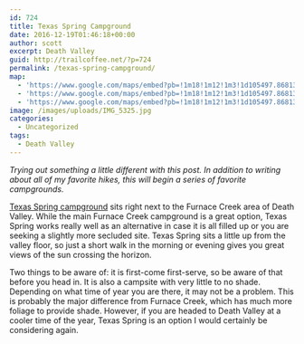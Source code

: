 ```yaml
---
id: 724
title: Texas Spring Campground
date: 2016-12-19T01:46:18+00:00
author: scott
excerpt: Death Valley
guid: http://trailcoffee.net/?p=724
permalink: /texas-spring-campground/
map:
  - 'https://www.google.com/maps/embed?pb=!1m18!1m12!1m3!1d105497.86813759904!2d-116.92926043725434!3d36.45609109469367!2m3!1f0!2f0!3f0!3m2!1i1024!2i768!4f13.1!3m3!1m2!1s0x80c73f0cdb944ebd%3A0xc82c03ec6957c8d3!2sTexas+Spring+Campground!5e1!3m2!1sen!2sus!4v1482111729645'
  - 'https://www.google.com/maps/embed?pb=!1m18!1m12!1m3!1d105497.86813759904!2d-116.92926043725434!3d36.45609109469367!2m3!1f0!2f0!3f0!3m2!1i1024!2i768!4f13.1!3m3!1m2!1s0x80c73f0cdb944ebd%3A0xc82c03ec6957c8d3!2sTexas+Spring+Campground!5e1!3m2!1sen!2sus!4v1482111729645'
  - 'https://www.google.com/maps/embed?pb=!1m18!1m12!1m3!1d105497.86813759904!2d-116.92926043725434!3d36.45609109469367!2m3!1f0!2f0!3f0!3m2!1i1024!2i768!4f13.1!3m3!1m2!1s0x80c73f0cdb944ebd%3A0xc82c03ec6957c8d3!2sTexas+Spring+Campground!5e1!3m2!1sen!2sus!4v1482111729645'
image: /images/uploads/IMG_5325.jpg
categories:
  - Uncategorized
tags:
  - Death Valley
---
```

<em>Trying out something a little different with this post. In addition to writing about all of my favorite hikes, this will begin a series of favorite campgrounds.</em>

<a href="https://www.nps.gov/deva/planyourvisit/camping.htm">Texas Spring campground</a> sits right next to the Furnace Creek area of Death Valley. While the main Furnace Creek campground is a great option, Texas Spring works really well as an alternative in case it is all filled up or you are seeking a slightly more secluded site. Texas Spring sits a little up from the valley floor, so just a short walk in the morning or evening gives you great views of the sun crossing the horizon.

Two things to be aware of: it is first-come first-serve, so be aware of that before you head in. It is also a campsite with very little to no shade. Depending on what time of year you are there, it may not be a problem. This is probably the major difference from Furnace Creek, which has much more foliage to provide shade. However, if you are headed to Death Valley at a cooler time of the year, Texas Spring is an option I would certainly be considering again.

